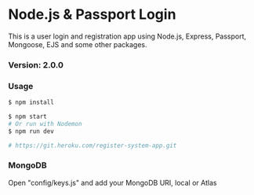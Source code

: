 # Node.js & Passport Login

This is a user login and registration app using Node.js, Express, Passport, Mongoose, EJS and some other packages.

### Version: 2.0.0

### Usage

```sh
$ npm install
```

```sh
$ npm start
# Or run with Nodemon
$ npm run dev

# https://git.heroku.com/register-system-app.git
```

### MongoDB

Open "config/keys.js" and add your MongoDB URI, local or Atlas
